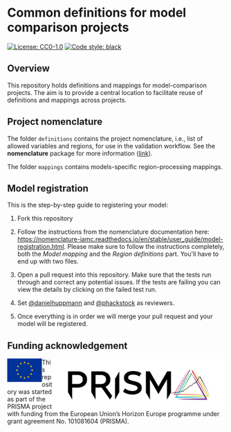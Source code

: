 # Common definitions for model comparison projects

[![License: CC0-1.0](https://img.shields.io/github/license/iamConsortium/common-definitions)](https://github.com/IAMconsortium/common-definitions/blob/main/LICENSE)
[![Code style: black](https://img.shields.io/badge/code%20style-black-000000.svg)](https://github.com/psf/black)

## Overview

This repository holds definitions and mappings for model-comparison projects.
The aim is to provide a central location to facilitate reuse of definitions and mappings across projects.

## Project nomenclature

The folder `definitions` contains the project nomenclature, i.e., list of allowed
variables and regions, for use in the validation workflow. See the **nomenclature**
package for more information ([link](https://github.com/iamconsortium/nomenclature)).

The folder `mappings` contains models-specific region-processing mappings.

## Model registration

This is the step-by-step guide to registering your model:

1. Fork this repository
2. Follow the instructions from the nomenclature documentation here: <https://nomenclature-iamc.readthedocs.io/en/stable/user_guide/model-registration.html>. 
Please make sure to follow the instructions completely, both the _Model mapping_ and the _Region definitions_ part. You'll have to end up with two files.
3. Open a pull request into this repository. Make sure that the tests run through and correct any potential issues. If the tests are failing you can view the details by clicking on the failed test run.

4. Set [@danielhuppmann](https://github.com/danielhuppmann) and [@phackstock](https://github.com/phackstock) as reviewers.
5. Once everything is in order we will merge your pull request and your model will be registered.

## Funding acknowledgement

<img src="./_static/prisma-logo.png" width="400" align="right" alt="PRISMA logo" />

<img src="./_static/EU-logo-300x201.jpg" width="80" height="54" align="left" alt="EU logo" />
This repository was started as part of the PRISMA project with funding
from the European Union’s Horizon Europe programme
under grant agreement No. 101081604 (PRISMA).
